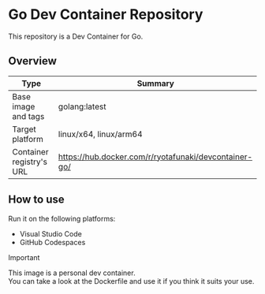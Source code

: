 # Go Dev Container Repository

This repository is a Dev Container for Go.

## Overview

| Type | Summary |
| --- | --- |
| Base image and tags | golang:latest |
| Target platform | linux/x64, linux/arm64 |
| Container registry's URL | https://hub.docker.com/r/ryotafunaki/devcontainer-go/ |

## How to use

Run it on the following platforms:
- Visual Studio Code
- GitHub Codespaces

> [!IMPORTANT]  
> This image is a personal dev container.  
> You can take a look at the Dockerfile and use it if you think it suits your use.
